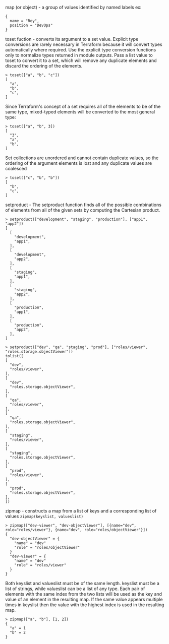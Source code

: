 map (or object) - a group of values identified by named labels
ex:
```
{
  name = "Rey",
  position = "DevOps"
}
```

toset fuction - converts its argument to a set value. Explicit type conversions are rarely necessary in Terraform because it will convert types automatically where required. 
Use the explicit type conversion functions only to normalize types returned in module outputs. Pass a list value to toset to convert it to a set, which will remove any duplicate elements and discard the ordering of the elements.
```
> toset(["a", "b", "c"])
[
  "a",
  "b",
  "c",
]
```
Since Terraform's concept of a set requires all of the elements to be of the same type, mixed-typed elements will be converted to the most general type:
```
> toset(["a", "b", 3])
[
  "3",
  "a",
  "b",
]
```
Set collections are unordered and cannot contain duplicate values, so the ordering of the argument elements is lost and any duplicate values are coalesced
```
> toset(["c", "b", "b"])
[
  "b",
  "c",
]
```

setproduct - The setproduct function finds all of the possible combinations of elements from all of the given sets by computing the Cartesian product.
```
> setproduct(["development", "staging", "production"], ["app1", "app2"])
[
  [
    "development",
    "app1",
  ],
  [
    "development",
    "app2",
  ],
  [
    "staging",
    "app1",
  ],
  [
    "staging",
    "app2",
  ],
  [
    "production",
    "app1",
  ],
  [
    "production",
    "app2",
  ],
]
```
```
> setproduct(["dev", "qa", "staging", "prod"], ["roles/viewer", "roles.storage.objectViewer"])
tolist([
[
  "dev",
  "roles/viewer",
],
[
  "dev",
  "roles.storage.objectViewer",
],
[
  "qa",
  "roles/viewer",
],
[
  "qa",
  "roles.storage.objectViewer",
],
[
  "staging",
  "roles/viewer",
],
[
  "staging",
  "roles.storage.objectViewer",
],
[
  "prod",
  "roles/viewer",
],
[
  "prod",
  "roles.storage.objectViewer",
],
])
```

zipmap - constructs a map from a list of keys and a corresponding list of values `zipmap(keyslist, valueslist)`
```
> zipmap(["dev-viewer", "dev-objectViewer"], [{name="dev", role="roles/viewer"}, {name="dev", role="roles/objectViewer"}])
{
  "dev-objectViewer" = {
    "name" = "dev"
    "role" = "roles/objectViewer"
  }
  "dev-viewer" = {
    "name" = "dev"
    "role" = "roles/viewer"
  }
}
```
Both keyslist and valueslist must be of the same length. keyslist must be a list of strings, while valueslist can be a list of any type.
Each pair of elements with the same index from the two lists will be used as the key and value of an element in the resulting map. If the same value appears multiple times in keyslist then the value with the highest index is used in the resulting map.
```
> zipmap(["a", "b"], [1, 2])
{
  "a" = 1
  "b" = 2
}
```
